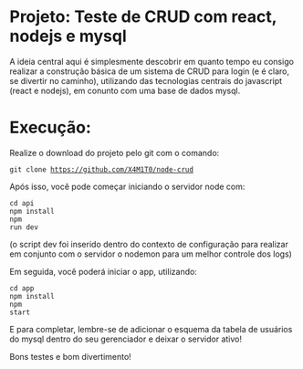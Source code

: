 <h1>Projeto: Teste de CRUD com react, nodejs e mysql</h1>

A ideia central aqui é simplesmente descobrir em quanto tempo eu consigo realizar a construção básica de um sistema de CRUD para login (e é claro, se divertir no caminho), utilizando das tecnologias centrais do javascript (react e nodejs), em conunto com uma base de dados mysql.

<h1>Execução:</h1>

Realize o download do projeto pelo git com o comando:

<code>git clone https://github.com/X4M1T0/node-crud</code>

Após isso, você pode começar iniciando o servidor node com:

<code>cd api</code>
<br/>
<code>npm install</code>
<br/>
<code>npm run dev</code>

(o script dev foi inserido dentro do contexto de configuração para realizar em conjunto com o servidor o nodemon para um melhor controle dos logs)

Em seguida, você poderá iniciar o app, utilizando:

<code>cd app</code>
<br/>
<code>npm install</code>
<br/>
<code>npm start</code>

E para completar, lembre-se de adicionar o esquema da tabela de usuários do mysql dentro do seu gerenciador e deixar o servidor ativo!

Bons testes e bom divertimento!
